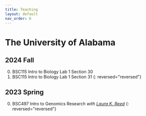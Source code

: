 ```yaml
---
title: Teaching
layout: default
nav_order: 6
---
```



# The University of Alabama

## 2024 Fall

0. BSC115 Intro to Biology Lab 1 Section 30
0. BSC115 Intro to Biology Lab 1 Section 31
{: reversed="reversed"}

## 2023 Spring

0. BSC497 Intro to Genomics Research _with [Laura K. Reed](https://flygxe.ua.edu)_
{: reversed="reversed"}
